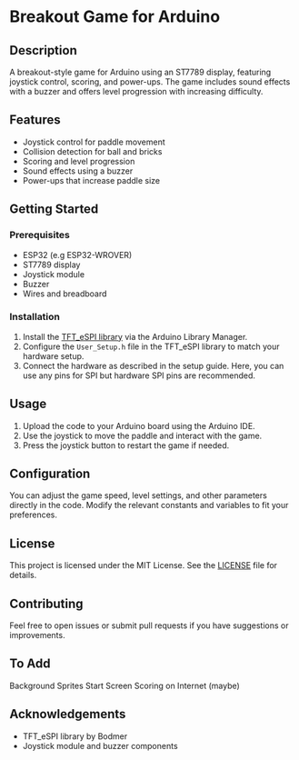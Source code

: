 # Breakout Game for Arduino

## Description
A breakout-style game for Arduino using an ST7789 display, featuring joystick control, scoring, and power-ups. The game includes sound effects with a buzzer and offers level progression with increasing difficulty.

## Features
- Joystick control for paddle movement
- Collision detection for ball and bricks
- Scoring and level progression
- Sound effects using a buzzer
- Power-ups that increase paddle size

## Getting Started

### Prerequisites
- ESP32 (e.g ESP32-WROVER)
- ST7789 display
- Joystick module
- Buzzer
- Wires and breadboard

### Installation
1. Install the [TFT_eSPI library](https://github.com/Bodmer/TFT_eSPI) via the Arduino Library Manager.
2. Configure the `User_Setup.h` file in the TFT_eSPI library to match your hardware setup.
3. Connect the hardware as described in the setup guide. Here, you can use any pins for SPI but hardware SPI pins are recommended.

## Usage
1. Upload the code to your Arduino board using the Arduino IDE.
2. Use the joystick to move the paddle and interact with the game.
3. Press the joystick button to restart the game if needed.

## Configuration
You can adjust the game speed, level settings, and other parameters directly in the code. Modify the relevant constants and variables to fit your preferences.

## License
This project is licensed under the MIT License. See the [LICENSE](LICENSE) file for details.

## Contributing
Feel free to open issues or submit pull requests if you have suggestions or improvements.

## To Add
Background
Sprites
Start Screen
Scoring on Internet (maybe)

## Acknowledgements
- TFT_eSPI library by Bodmer
- Joystick module and buzzer components

